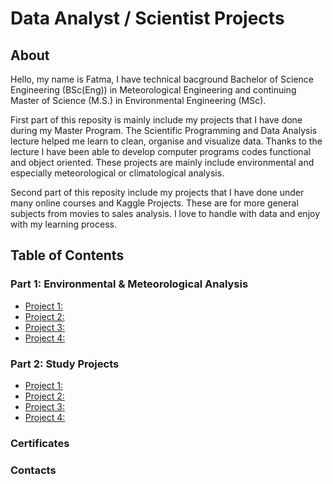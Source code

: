 # Data Analyst / Scientist Projects 

## About 
Hello, my name is Fatma, I have technical bacground Bachelor of Science Engineering (BSc(Eng)) in Meteorological Engineering and continuing Master of Science (M.S.) in Environmental Engineering (MSc). 

First part of this reposity is mainly include my projects that I have done during my Master Program. The Scientific Programming and Data Analysis lecture helped me learn to clean, organise and visualize data. Thanks to the lecture I have been able to develop computer programs codes functional and object oriented. These projects are mainly include environmental and especially meteorological or climatological analysis. 

Second part of this reposity include my projects that I have done under many online courses and Kaggle Projects. These are for more general subjects from movies to sales analysis. I love to handle with data and enjoy with my learning process. 

## Table of Contents
### Part 1: Environmental & Meteorological Analysis
 - [Project 1:](https://github.com/eminfe/PM10_TimeSeries) 
 - [Project 2:]()
 - [Project 3:]()
 - [Project 4:]()

### Part 2: Study Projects
 - [Project 1:]()
 - [Project 2:]()
 - [Project 3:]()
 - [Project 4:]()

### Certificates

### Contacts
